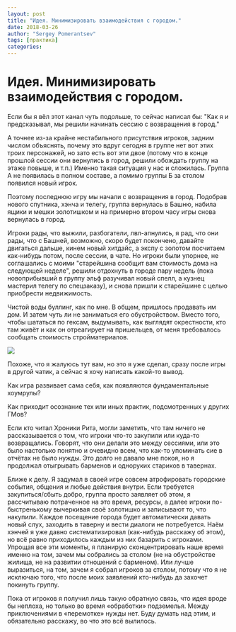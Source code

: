 ```yaml
---
layout: post
title: "Идея. Минимизировать взаимодействия с городом."
date: 2018-03-26
author: "Sergey Pomerantsev"
tags: [практика]
categories:
---
```


# Идея. Минимизировать взаимодействия с городом.

Если бы я вёл этот канал чуть подольше, то сейчас написал бы: "Как я и предсказывал, мы решили начинать сессию с возвращения в город."

А точнее из-за крайне нестабильного присутствия игроков, задним числом объяснять, почему это вдруг сегодня в группе нет вот этих троих персонажей, но зато есть вот эти двое (потому что в конце прошлой сессии они вернулись в город, решили обождать группу на этаже повыше, и т.п.) Именно такая ситуация у нас и сложилась. Группа А не появилась в полном составе, а помимо группы Б за столом появился новый игрок.

Поэтому последнюю игру мы начали с возвращения в город. Подобрав нового спутника, хэнча и телегу, группа вернулась в Башню, набила ящики и мешки золотишком и на примерно втором часу игры снова вернулась в город.

Игроки рады, что выжили, разбогатели, лвл-апнулись, я рад, что они рады, что с Башней, возможно, скоро будет покончено, давайте двигаться дальше, кинем новый хитдайс, а экспу с золотом посчитаем как-нибудь потом, после сессии, в чате. Но игроки были упорнее, не соглашались с моими "старейшина сообщит вам стоимость дома на следующей неделе", решили отдохнуть в городе пару недель (пока новоприбывший в группу эльф разучивал новый спелл, а кузнец мастерил телегу по спецзаказу), и снова пришли к старейшине с целью приобрести недвижимость.

Чистой воды буллинг, как по мне. В общем, пришлось продавать им дом. И затем чуть ли не заниматься его обустройством. Вместо того, чтобы шататься по гексам, выдумывать, как выглядят окрестности, кто там живёт и как он отреагирует на пришельцев, от меня требовалось сообщать стоимость стройматериалов. 

![](/images/_house_bulling.jpg)

Похоже, что я жалуюсь тут вам, но это я уже сделал, сразу после игры в другой чатик, а сейчас я хочу написать какой-то вывод.

Как игра развивает сама себя, как появляются фундаментальные хоумрулы?

Как приходит осознание тех или иных практик, подсмотренных у других ГМов?

Если кто читал Хроники Рита, могли заметить, что там ничего не рассказывается о том, что игроки что-то закупили или куда-то возвращались. Говорят, что они делали это между сессиями, или это было настолько понятно и очевидно всем, что как-то упоминать сие в отчётах не было нужды. Это долго не давало мне покоя, но я продолжал отыгрывать барменов и одноруких стариков в тавернах.

Ближе к делу. Я задумал в своей игре совсем атрофировать городские события, общения и любые действия внутри. Если требуется закупиться/сбыть добро, группа просто заявляет об этом, я рассчитываю потраченное на это время, ресурсы, а далее игроки по-быстренькому вычеркивая своё золотишко и записывают то, что накупили. Каждое посещение города будет автоматически давать новый слух, заходить в таверну и вести диалоги не потребуется. Наём хэнчей я уже давно систематизировал (как-нибудь расскажу об этом), но всё равно приходилось каждым из них базарить с игроками. Упрощая все эти моменты, я планирую сконцентрировать наше время именно на том, зачем мы собрались за столом (не на обустройстве жилища, не на развитии отношений с барменом). Или лучше выразиться, на том, зачем я собрал игроков за столом, потому что я не исключаю того, что после моих заявлений кто-нибудь да захочет покинуть группу.

Пока от игроков я получил лишь такую обратную связь, что идея вроде бы неплоха, но только во время «обработки» подземелья. Между приключениями в «перемотке» нужды нет. Буду думать над этим, и обязательно расскажу, во что это всё вылилось.
